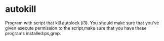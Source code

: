 # autokill
Program with script that kill autolock (i3).
You should make sure that you've given execute permission to the script,make sure that you have these programs installed:ps,grep.
